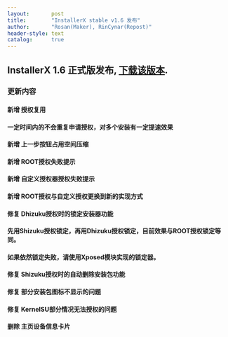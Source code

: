 ```yaml
---
layout:       post
title:        "InstallerX stable v1.6 发布"
author:       "Rosan(Maker), RinCynar(Repost)"
header-style: text
catalog:      true
---
```

## InstallerX 1.6 正式版发布, [下载该版本](/file/InstallerX-stable-v1.6.apk).
### 更新内容
#### 新增 授权复用
#### 一定时间内的不会重复申请授权，对多个安装有一定提速效果
#### 新增 上一步按钮占用空间压缩
#### 新增 ROOT授权失败提示
#### 新增 自定义授权器授权失败提示
#### 新增 ROOT授权与自定义授权更换到新的实现方式
#### 修复 Dhizuku授权时的锁定安装器功能
#### 先用Shizuku授权锁定，再用Dhizuku授权锁定，目前效果与ROOT授权锁定等同。
#### 如果依然锁定失败，请使用Xposed模块实现的锁定器。
#### 修复 Shizuku授权时的自动删除安装包功能
#### 修复 部分安装包图标不显示的问题
#### 修复 KernelSU部分情况无法授权的问题
#### 删除 主页设备信息卡片
